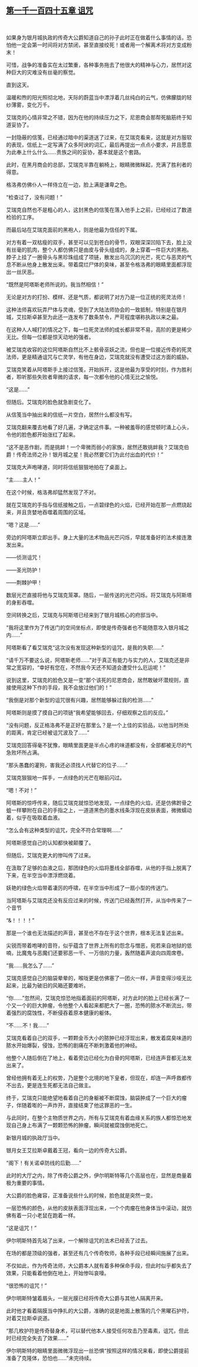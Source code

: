 ## [第一千一百四十五章 诅咒](https://www.xxbiquge.com/11_11222/9062364.html)
﻿

  如果身为银月城执政的传奇大公爵知道自己的孙子此时正在做着什么事情的话，恐怕他一定会第一时间将对方禁闭，甚至直接绞死！或者用一个解离术将对方变成粉末！

  可惜，战争的准备实在太过繁重，各种事务拖去了他很大的精神与心力，居然对这种巨大的灾难没有丝毫的察觉。

  直到这天。

  温暖和煦的阳光照彻北地，天际的蔚蓝当中漂浮着几丝纯白的云气，仿佛朦胧的轻纱薄雾，变化万千。

  艾瑞克的心情非常之不错，因为在他的持续压力之下，尼恩商会那帮死脑筋终于知道妥协了。

  一封隐蔽的信笺，已经通过暗中的渠道送了过来，在艾瑞克看来，这就是对方服软的表现，信纸上一定写满了众多阿谀的词汇，最后再提出一点点小要求，并且愿意为此奉上什么什么……贵族之间的妥协，基本就是这个套路。

  此时，在黑月商会的总部，艾瑞克半靠在躺椅上，眼睛微微眯起，充满了胜利者的得意。

  格洛弗仿佛仆人一样侍立在一边，脸上满是谦卑之色。

  “检查过了，没有问题！”

  艾瑞克自然也不是粗心的人，这封黑色的信笺在落入他手上之前，已经经过了数道检验的工序。

  而最后站在艾瑞克面前的黑袍人，则是他最为信任的下属。

  对方有着一双枯瘦的双手，甚至可以见到苍白的骨节，双眼深深凹陷下去，脸上没有丝毫的肌肉，整个人都仿佛只是由皮与骨头组成的，身上穿着一件巨大的黑袍。脖子上挂了一圈骨头与黑珍珠组成了项链，散发出乌沉沉的光芒，死亡与恶灵的气息不断从他身上散发出来。带着腐烂尸体的臭味，甚至令格洛弗的眼睛里面都浮现出一丝厌恶。

  “既然是阿塔斯老师所说的。我当然相信！”

  无论是对方的打扮、模样、还是气质，都说明了对方乃是一位正统的死灵法师！

  这种法师喜欢玩弄尸体与灵魂，受到了大陆法师协会的一致抵制，特别是在银月城，艾拉斯卓甚至为此还一连发布了数条禁令，严苛程度堪称执政以来之最。

  在这种人人喊打的情况之下，每一位死灵法师的成长都非常不易，高阶的更是稀少无比。但每一位都是惊天动地的强者。

  被艾瑞克收容的这位阿塔斯自然比不上骸骨巫妖之流，但也是一位接近传奇的死灵法师，更是精通诅咒与亡灵学，有他在身边，艾瑞克就没有遭受过这方面的威胁。

  艾瑞克笑着从阿塔斯手上接过信笺，开始拆开，这是他最为享受的时刻，作为胜利者，聆听那些失败者卑微的请求，每一次都令他的心情无比之愉悦。

  “这是……”

  但随后。艾瑞克的脸色就急剧变化了。

  从信笺当中抽出来的信纸一片空白，居然什么都没有写。

  艾瑞克翻来覆去地看了好几遍，才确定这件事。一种被羞辱的感觉顿时涌上心头，令他的脸色都开始涨红了起来。

  “这不是恶作剧，而是挑衅！一个卑微而弱小的家族，居然还敢挑衅我？艾瑞克伯爵！传奇法师之孙！银月城之星！我必然要它们为此付出血的代价！”

  艾瑞克大声咆哮道，同时将信纸狠狠地拍在了桌面上。

  “主……主人！”

  在这个时候，格洛弗却猛然发现了不对。

  就在艾瑞克的手指与信纸接触之后，一点碧绿色的火焰，已经开始在那一点燃烧起来，并且贪婪地吞噬着周围的区域。

  “嗯？这是……”

  旁边的阿塔斯立即出手。身上大量的法术物品光芒闪烁，早就准备好的法术接连激发出来。

  ——侦测诅咒！

  ——圣光防护！

  ——荆棘护甲！

  数层光芒直接将他与艾瑞克笼罩。随后，一层传送的光芒闪烁。将艾瑞克与阿斯塔的身影吞噬。

  空间转换之后，艾瑞克与阿斯塔已经来到了银月城核心的府邸当中。

  “我将这里作为了传送门的空间坐标点，即使是传奇强者也不能随意攻入银月城之内……”

  阿塔斯看了看艾瑞克“这次没有发现这种新型的诅咒，是我的失职……”

  “请千万不要这么说，阿塔斯老师……”对于真正有能力与实力的人，艾瑞克还是非常之宽容的，“幸好有您在，不然我今天还不知道会遭受什么厄运呢！”

  说到这里，艾瑞克的脸色又是一变“那个该死的尼恩商会，居然敢破坏潜规则，直接使用这种下作的手段，我不会放过他们的！”

  “我倒是对那个新型的诅咒很有兴趣，居然能够躲过我的检测……”

  阿塔斯则是摸了摸自己的项链“我希望能够回去，仔细观察之后的反应。”

  “没有问题，反正格洛弗不是正好在那里么？是一个上佳的实验品，以他当时所处的距离，肯定已经被诅咒波及了……”

  艾瑞克回答得毫不犹豫，眼睛里面更是半点心疼的味道都没有，全部都被无尽的气急败坏所占满。

  “那头愚蠢的灌狗，害我还必须找人代替它的位子……”

  艾瑞克狠狠地一挥手，一点绿色的光芒在眼前闪过。

  “嗯！不对！”

  阿塔斯的惊呼传来，随后艾瑞克就惊恐地发现，一点绿色的火焰，还是仿佛跗骨之蛆一样攀附在自己的手指之上，一道道黑色的墨水线条浮现在皮肤表面，微微蠕动着，似乎在吸取着血液。

  “怎么会有这种类型的诅咒，完全不符合常理啊……”

  阿塔斯感觉自己的认知都快被颠覆了。

  但随后，艾瑞克更大的惨叫传了过来。

  在汲取了足够的血液之后，那团绿色的火焰将墨线全部吞噬，从他的手指上脱离了下来，在半空当中漂浮燃烧着。

  妖艳的绿色火焰带着凄厉的呼啸，在半空当中形成了一扇小型的传送门。

  当阿塔斯与艾瑞克还没有反应过来的时候，传送门已经轰然打开，从当中传来了一个音节

  “&！！！！”

  那是一个谁也无法描述的声音，甚至也不存在于这个世界，根本无法复述出来。

  尖锐而带着咆哮的音符，似乎蕴含了世界上所有的怨念与憎恶，宛若来自地狱的低喃，比魔鬼与恶魔们还要邪恶一千、一万倍的力量，轰然随着声波向四周席卷。

  “我……我怎么了……”

  艾瑞克感觉自己的脑袋晕晕的，喉咙更是仿佛塞了一团火一样，声音变得沙哑无比起来，比最为破旧的风箱还要难听。

  “你……”忽然间，艾瑞克惊恐地指着面前的阿塔斯，对方此时的脸上已经长满了一个又一个的巨大肿瘤，令他整个人看起来都肥大了一圈，恐怖的脓水不断流出，带着强烈的腐蚀性，不断侵吞着原本健康的躯体。

  “不……不！我……”

  艾瑞克看着自己的双手，一颗颗金币大小的脓肿已经浮现出来，散发着腐臭味道的脓水开始爆裂，侵蚀，恐怖的剧痛在不断刺激着他的神经。

  他整个人随后倒在了地上，看着旁边已经化为白骨的阿塔斯，已经连声音都无法发出来了。

  曾经他拥有着无上的权势，乃是整个北境的地下皇者，但现在，却连一声呼救都传不出去，更是连生死都无法自己做主。

  终于，艾瑞克只能绝望地看着自己的身躯被不断腐蚀，脑袋肿成了一个巨大的瘤子，伴随着嘭的一声炸开，直接结束了他这罪恶的一生。

  与此同时，在整个主物质世界之内，所有与艾瑞克有着血缘关系的族人都惊恐地发现自己身上布满了一颗颗恐怖的肿瘤，瞬间就被腐蚀倒地死亡。

  新银月城的执政厅当中。

  银月女王艾拉斯卓戴着王冠，看向一边的传奇大公爵。

  “阁下！有关诺卓防线的后勤……”

  此时的大厅之内，除了传奇公爵之外，伊尔明斯特等几个高层也在，显然是商量着极为重要的事情。

  大公爵的脸色雍容，正准备说些什么的时候，脸色就是突然一变。

  一层恐怖的颜色，从他的皮肤表面浮现出来，一个个肉瘤在他身体当中滚动，就仿佛有着一只小老鼠在跑着一样。

  “这是诅咒！”

  伊尔明斯特首先站了出来，一个解除诅咒的法术已经丢了过去。

  在场的都是顶级的强者，甚至还有几个传奇牧师，各种手段已经瞬间施展了出来。

  不仅如此，作为传奇法师，大公爵本人就有着多种保命手段，但此时似乎都失去了效果，只能看着他倒在地上，开始惨叫哀嚎。

  “很恐怖的诅咒！”

  伊尔明斯特皱着眉头，一层光膜已经将传奇大公爵与其他人隔离开来。

  此时他才看着隔膜当中挣扎的大公爵，准确的说是地面上散落的几个黑曜石护符，对着艾拉斯卓说道。

  “那几枚护符是传奇替身术，可以替代他本人接受任何攻击乃至毒素，诅咒，但此时已经完全失去了效果……”

  伊尔明斯特的眼睛里面微微浮现出一丝恐惧“按照这样的情况来看，即使公爵提前准备了克隆体，恐怕也……”未完待续。
